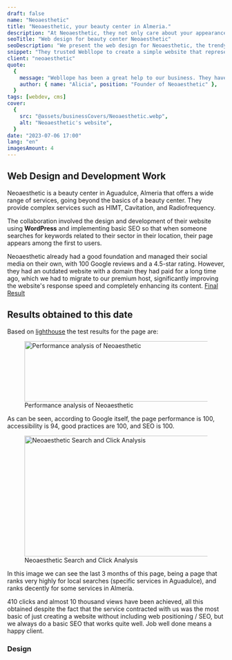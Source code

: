 ```yaml
---
draft: false
name: "Neoaesthetic"
title: "Neoaesthetic, your beauty center in Almeria."
description: "At Neoaesthetic, they not only care about your appearance but also your overall well-being. It is a beauty center with over a decade of experience and a wide range of services."
seoTitle: "Web design for beauty center Neoaesthetic"
seoDescription: "We present the web design for Neoaesthetic, the trendy beauty center in Almeria with over a decade of experience and a wide range of services."
snippet: "They trusted Webllope to create a simple website that represents their brand and helps local people see their services and prices while facilitating immediate contact to book an appointment."
client: "neoaesthetic"
quote:
  {
    message: "Webllope has been a great help to our business. They have helped us create a professional website and attract more clients to our beauty center.",
    author: { name: "Alicia", position: "Founder of Neoaesthetic" },
  }
tags: [webdev, cms]
cover:
  {
    src: "@assets/businessCovers/Neoaesthetic.webp",
    alt: "Neoaesthetic's website",
  }
date: "2023-07-06 17:00"
lang: "en"
imagesAmount: 4
---
```


## Web Design and Development Work

Neoaesthetic is a beauty center in Aguadulce, Almeria that offers a wide range of services, going beyond the basics of a beauty center. They provide complex services such as HIMT, Cavitation, and Radiofrequency.

The collaboration involved the design and development of their website using **WordPress** and implementing basic SEO so that when someone searches for keywords related to their sector in their location, their page appears among the first to users.

Neoaesthetic already had a good foundation and managed their social media on their own, with 100 Google reviews and a 4.5-star rating. However, they had an outdated website with a domain they had paid for a long time ago, which we had to migrate to our premium host, significantly improving the website's response speed and completely enhancing its content.
<a href="https://neoaesthetic.com" rel="nofollow">Final Result</a>

## Results obtained to this date

Based on [lighthouse](https://www.semrush.com/blog/google-lighthouse/) the test results for the page are:

<figure>
<img src="/blogImages/lighthouse-web-neoaesthetic.png" title="Performance analysis of Neoaesthetic" alt="Performance analysis of Neoaesthetic" width="760" height="140" loading="lazy"/>
<figcaption class="text-center">Performance analysis of Neoaesthetic<figcaption>
</figure>

As can be seen, according to Google itself, the page performance is 100, accessibility is 94, good practices are 100, and SEO is 100.

<figure>
<img src="/blogImages/search-analytics-neoaesthetic.png" title="Neoaesthetic Search and Click Analysis" alt="Neoaesthetic Search and Click Analysis" width="760" height="280" loading="lazy"/>
<figcaption class="text-center">Neoaesthetic Search and Click Analysis<figcaption>
</figure>

In this image we can see the last 3 months of this page, being a page that ranks very highly for local searches (specific services in Aguadulce), and ranks decently for some services in Almería.

410 clicks and almost 10 thousand views have been achieved, all this obtained despite the fact that the service contracted with us was the most basic of just creating a website without including web positioning / SEO, but we always do a basic SEO that works quite well. Job well done means a happy client.

### Design
